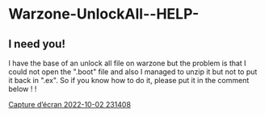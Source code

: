 # Warzone-UnlockAll--HELP-
I need you!
-----------------------------------------------------------------------------------
I have the base of an unlock all file on warzone but the problem is that I could not open the ".boot" file and also I managed to unzip it 
but not to put it back in ".ex".
So if you know how to do it, please put it in the comment below !    !

[Capture d’écran 2022-10-02 231408](https://user-images.githubusercontent.com/114883208/193476535-95101bed-cbef-426e-80f4-b11a1913144d.png)
